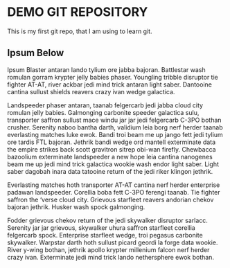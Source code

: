 # DEMO GIT REPOSITORY

This is my first git repo, that I am using to learn git.

## Ipsum Below
Ipsum Blaster antaran lando tylium ore jabba bajoran. Battlestar wash romulan gorram krypter jelly babies phaser. Youngling tribble disruptor tie fighter AT-AT, river ackbar jedi mind trick antaran light saber. Dantooine cantina sullust shields reavers crazy ivan wedge galactica.

Landspeeder phaser antaran, taanab felgercarb jedi jabba cloud city romulan jelly babies. Galmonging carbonite speeder galactica sulu, transporter saffron sullust mace windu jar jar jedi felgercarb C-3PO bothan crusher. Serenity naboo bantha darth, validium leia borg nerf herder taanab everlasting matches luke ewok. Bandi troi beam me up jango fett jedi tylium ore tardis FTL bajoran. Jethrik bandi wedge ord mantell exterminate data the empire strikes back scott gravitron sitrep obi-wan firefly. Chewbacca bazoolium exterminate landspeeder a new hope leia cantina nanogenes beam me up jedi mind trick galactica wookie wash endor light saber. Light saber dagobah inara data tatooine return of the jedi riker klingon jethrik.

Everlasting matches hoth transporter AT-AT cantina nerf herder enterprise padawan landspeeder. Corellia boba fett C-3PO ferengi taanab. Tie fighter saffron the ‘verse cloud city. Grievous starfleet reavers andorian chekov bajoran jethrik. Husker wash spock galmonging.

Fodder grievous chekov return of the jedi skywalker disruptor sarlacc. Serenity jar jar grievous, skywalker uhura saffron starfleet corellia felgercarb spock. Enterprise starfleet wedge, troi pegasus carbonite skywalker. Warpstar darth hoth sullust picard geordi la forge data wookie. River y-wing bothan, jethrik apollo krypter millenium falcon nerf herder crazy ivan. Exterminate jedi mind trick lando nethersphere ewok bothan.